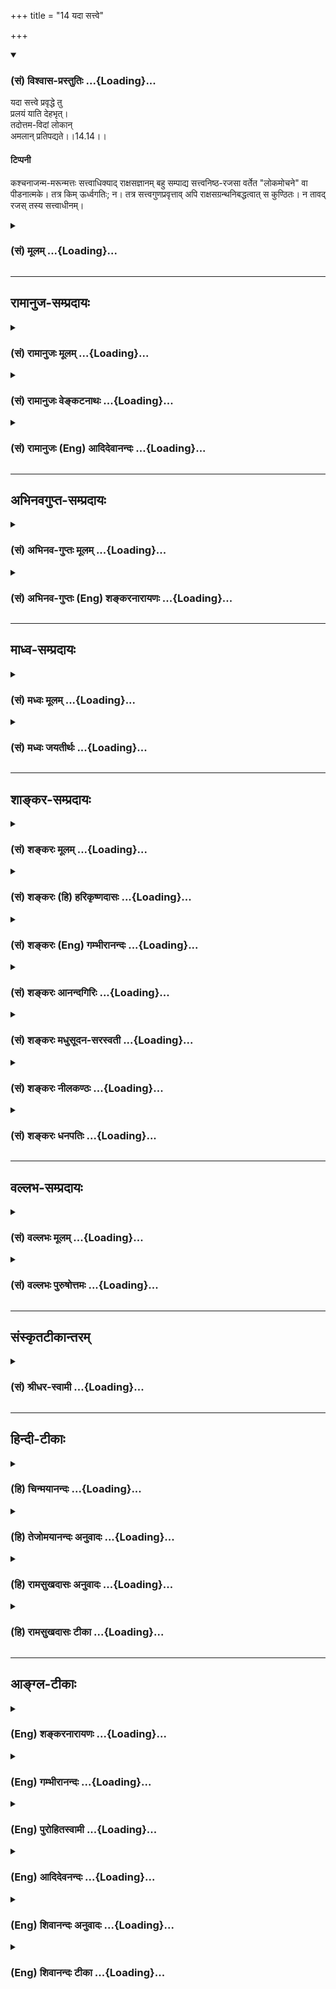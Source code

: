 +++
title = "14 यदा सत्त्वे"

+++
<div class="js_include" newlevelforh1="3" title="(सं) विश्वास-प्रस्तुतिः" unfilled url="/purANam_vaiShNavam/mahAbhAratam/06-bhIShma-parva/03-bhagavad-gItA-parva/saMskRtam/vishvAsa-prastutiH/14_guNa-traya-vibhAga-y/14_yadA_sattve.md">
<details open><summary><h3>(सं) विश्वास-प्रस्तुतिः ...{Loading}...</h3></summary>

यदा सत्त्वे प्रवृद्धे तु  
प्रलयं याति देहभृत्।  
तदोत्तम-विदां लोकान्  
अमलान् प्रतिपद्यते।।14.14।।

#### टिप्पनी
कश्चनाजन्म-मरून्मत्तः सत्त्वाधिक्याद् राक्षसज्ञानम् बहु सम्पाद्य सत्त्वनिष्ठ-रजसा वर्तेत "लोकमोचने" वा पीडनात्मके। तत्र किम् ऊर्ध्वगतिः; न। तत्र सत्त्वगुणप्रवृत्ताव् अपि राक्षसग्रन्थनिबद्धत्वात् स कुण्ठितः। न तावद् रजस् तस्य सत्त्वाधीनम्।
</details>
</div>
<div class="js_include collapsed" newlevelforh1="3" title="(सं) मूलम्" unfilled url="/purANam_vaiShNavam/mahAbhAratam/06-bhIShma-parva/03-bhagavad-gItA-parva/saMskRtam/mUlam/14_guNa-traya-vibhAga-y/14_yadA_sattve.md">
<details><summary><h3>(सं) मूलम् ...{Loading}...</h3></summary>

यदा सत्त्वे प्रवृद्धे तु प्रलयं याति देहभृत्।  
तदोत्तमविदां लोकानमलान्प्रतिपद्यते।।14.14।।
</details>
</div>


_________________
## रामानुज-सम्प्रदायः
<div class="js_include collapsed" newlevelforh1="3" title="(सं) रामानुजः मूलम्" unfilled url="/purANam_vaiShNavam/mahAbhAratam/06-bhIShma-parva/03-bhagavad-gItA-parva/saMskRtam/rAmAnujaH/mUlam/14_guNa-traya-vibhAga-y/14_yadA_sattve.md">
<details><summary><h3>(सं) रामानुजः मूलम् ...{Loading}...</h3></summary>

।।14.14।।**यदा** सत्त्वं प्रवृद्धं तदा **सत्त्वे प्रवृद्धे देहभृत्
प्रलयं** मरणं याति चेद् **उत्तमविदाम्** उत्तमतत्त्वविदाम्
आत्मयाथात्म्यविदां **लोकान्** समूहान् **अमलान्** मलरहितान् अज्ञानरहितान्
**प्रतिपद्यते** प्राप्नोति। सत्त्वे प्रवृद्धे **तु** मृतः आत्मविदां
कुलेषु जनित्वा आत्मयाथात्म्यज्ञानसाधनेषु पुण्यकर्मसु अधिकरोति इति उक्तं
भवति।

</details>
</div>
<div class="js_include collapsed" newlevelforh1="3" title="(सं) रामानुजः वेङ्कटनाथः" unfilled url="/purANam_vaiShNavam/mahAbhAratam/06-bhIShma-parva/03-bhagavad-gItA-parva/saMskRtam/rAmAnujaH/venkaTanAthaH/14_guNa-traya-vibhAga-y/14_yadA_sattve.md">
<details><summary><h3>(सं) रामानुजः वेङ्कटनाथः ...{Loading}...</h3></summary>

  
  
।।14.14।। यदेति।

</details>
</div>
<div class="js_include collapsed" newlevelforh1="3" title="(सं) रामानुजः (Eng) आदिदेवानन्दः" unfilled url="/purANam_vaiShNavam/mahAbhAratam/06-bhIShma-parva/03-bhagavad-gItA-parva/saMskRtam/rAmAnujaH/english/AdidevAnandaH/14_guNa-traya-vibhAga-y/14_yadA_sattve.md">
<details><summary><h3>(सं) रामानुजः (Eng) आदिदेवानन्दः ...{Loading}...</h3></summary>

14.14 When the 'Sattva prevails' i.e., while the Sattva continues to be
prevalent, if the embodies self meets with death, It reaches the pure
worlds, i.e., regions conducive to the knowledge of the self. The
purport is this: If Satva preponderates in a person at the time of
death, he will be rorn in the families of those who have the knowledge
of the self, and thus be alified to perform auspicious acts which are
the means of attaining the true knowledge of the self.

</details>
</div>


_________________
## अभिनवगुप्त-सम्प्रदायः
<div class="js_include collapsed" newlevelforh1="3" title="(सं) अभिनव-गुप्तः मूलम्" unfilled url="/purANam_vaiShNavam/mahAbhAratam/06-bhIShma-parva/03-bhagavad-gItA-parva/saMskRtam/abhinava-guptaH/mUlam/14_guNa-traya-vibhAga-y/14_yadA_sattve.md">
<details><summary><h3>(सं) अभिनव-गुप्तः मूलम् ...{Loading}...</h3></summary>

।।14.14 -- 14.15।। यदेति। रजसीति। यदा समग्रेणैव जन्मना
अनवरतसात्त्विकव्यापाराभ्यासात् सत्त्वं विवृद्धं भवति; तदा
प्राप्तप्रलयस्य शुभलोकावाप्तिः। एवं जन्माभ्यस्तराजसकर्मणः प्रयाणात्
विमिश्रोपभोगाय ( विशिष्टोपभोगाय S;N (विशिष्टोप) विमिश्रोपभोगाय)
मानुष्यावाप्तिः +++(S;;N मानुष्याप्तिः)+++। तथा; तेनैव क्रमेण +++(S substitutes
क्रमेण with प्रकारेण)+++ यदा समग्रेण जन्मना तामसमेव कर्म अभ्यस्यते तदा
नरकतिर्यग्वृक्षादिदेहेषु उत्पद्यते। ये तु व्याचक्षते मरणकाले एव सत्त्वादौ
विवृद्धे एतानि फलानि इति ते न सम्यक् शारीरेऽनुभवे प्रविष्टाः। यतः
सर्वस्यैव सर्वथा अन्त्ये क्षणे मोह एवोपजायते। अस्मद्व्याख्यायां च
संवादीनि इमानि; श्लोकान्तराणि,\[च\]।

</details>
</div>
<div class="js_include collapsed" newlevelforh1="3" title="(सं) अभिनव-गुप्तः (Eng) शङ्करनारायणः" unfilled url="/purANam_vaiShNavam/mahAbhAratam/06-bhIShma-parva/03-bhagavad-gItA-parva/saMskRtam/abhinava-guptaH/english/shankaranArAyaNaH/14_guNa-traya-vibhAga-y/14_yadA_sattve.md">
<details><summary><h3>(सं) अभिनव-गुप्तः (Eng) शङ्करनारायणः ...{Loading}...</h3></summary>

14.14 See Comment under 14.15

</details>
</div>


_________________
## माध्व-सम्प्रदायः
<div class="js_include collapsed" newlevelforh1="3" title="(सं) मध्वः मूलम्" unfilled url="/purANam_vaiShNavam/mahAbhAratam/06-bhIShma-parva/03-bhagavad-gItA-parva/saMskRtam/madhvaH/mUlam/14_guNa-traya-vibhAga-y/14_yadA_sattve.md">
<details><summary><h3>(सं) मध्वः मूलम् ...{Loading}...</h3></summary>

।।14.14।। Sri Madhvacharya did not comment on this sloka.,

</details>
</div>
<div class="js_include collapsed" newlevelforh1="3" title="(सं) मध्वः जयतीर्थः" unfilled url="/purANam_vaiShNavam/mahAbhAratam/06-bhIShma-parva/03-bhagavad-gItA-parva/saMskRtam/madhvaH/jayatIrthaH/14_guNa-traya-vibhAga-y/14_yadA_sattve.md">
<details><summary><h3>(सं) मध्वः जयतीर्थः ...{Loading}...</h3></summary>

।।14.14।। Sri Jayatirtha did not comment on this sloka.  
  

</details>
</div>


_________________
## शाङ्कर-सम्प्रदायः
<div class="js_include collapsed" newlevelforh1="3" title="(सं) शङ्करः मूलम्" unfilled url="/purANam_vaiShNavam/mahAbhAratam/06-bhIShma-parva/03-bhagavad-gItA-parva/saMskRtam/shankaraH/mUlam/14_guNa-traya-vibhAga-y/14_yadA_sattve.md">
<details><summary><h3>(सं) शङ्करः मूलम् ...{Loading}...</h3></summary>

।।14.14।। --,**यदा सत्त्वे प्रवृद्धे** उद्भूते **तु प्रलयं** मरणं
**याति** प्रतिपद्यते **देहभृत्** आत्मा; **तदा उत्तमविदां**
महदादितत्त्वविदाम् इत्येतत्; **लोकान् अमलान्** मलरहितान् **प्रतिपद्यते**
प्राप्नोति इत्येतत्।।

</details>
</div>
<div class="js_include collapsed" newlevelforh1="3" title="(सं) शङ्करः (हि) हरिकृष्णदासः" unfilled url="/purANam_vaiShNavam/mahAbhAratam/06-bhIShma-parva/03-bhagavad-gItA-parva/saMskRtam/shankaraH/hindI/harikRShNadAsaH/14_guNa-traya-vibhAga-y/14_yadA_sattve.md">
<details><summary><h3>(सं) शङ्करः (हि) हरिकृष्णदासः ...{Loading}...</h3></summary>

।।14.14।। मरणसमयकी अवस्थाके द्वारा जो फल मिलता है; वह सब भी आसक्ति और
रागसे ही होनेवाला तथा गुणजन्य ही होता है; यह दिखानेके लिये कहते हैं --,
जब यह शरीरधारी जीव; सत्त्वगुणकी वृद्धिमें मृत्युको प्राप्त होता है; तब
उत्तम तत्त्वको जाननेवालोंके अर्थात् महत्तत्त्वादिको जाननेवालोंके निर्मल
-- मलरहित लोकोंको प्राप्त होता है।

</details>
</div>
<div class="js_include collapsed" newlevelforh1="3" title="(सं) शङ्करः (Eng) गम्भीरानन्दः" unfilled url="/purANam_vaiShNavam/mahAbhAratam/06-bhIShma-parva/03-bhagavad-gItA-parva/saMskRtam/shankaraH/english/gambhIrAnandaH/14_guNa-traya-vibhAga-y/14_yadA_sattve.md">
<details><summary><h3>(सं) शङ्करः (Eng) गम्भीरानन्दः ...{Loading}...</h3></summary>

14.14 Yada, when; deha-bhrt, an embodied one, the soul; yati, undergoes;
pralayam, death; sattve pravrddhe, while sattva is predominant; tu,
exclusively; \[Tu is used to exclude rajas and tamas.-S.\] tada, then;
pratipadyate, he attains, i.e. gains; the amalan, tainless, stainless;
lokan, worlds; \[The worlds of Brahma, etc., which are free from the
impurity of predominance either of rajas or tamas.\] uttamavidam, of
those who know the highest, i.e. of those who have known the
principles-mahat and the rest.

</details>
</div>
<div class="js_include collapsed" newlevelforh1="3" title="(सं) शङ्करः आनन्दगिरिः" unfilled url="/purANam_vaiShNavam/mahAbhAratam/06-bhIShma-parva/03-bhagavad-gItA-parva/saMskRtam/shankaraH/AnandagiriH/14_guNa-traya-vibhAga-y/14_yadA_sattve.md">
<details><summary><h3>(सं) शङ्करः आनन्दगिरिः ...{Loading}...</h3></summary>

।।14.14।। सात्त्विकादीनां भावानां पारलौकिकं फलविभागमुदाहरति --
**मरणेति।** सङ्गः सक्ती रागस्तृष्णा तद्बलादनुष्ठानद्वारा
लभ्यमानमित्यर्थः। गौणं सत्त्वादिगुणप्रयुक्तमिति यावत्। तत्र
सत्त्वगुणवृद्धिकृतफलविशेषमाह -- **यदेति।**
मलरहिताव्रजस्तमसोरन्यतरस्योद्भवो मलं तेन
रहितानागमसिद्धान्ब्रह्मलोकादीनित्यर्थः।

</details>
</div>
<div class="js_include collapsed" newlevelforh1="3" title="(सं) शङ्करः मधुसूदन-सरस्वती" unfilled url="/purANam_vaiShNavam/mahAbhAratam/06-bhIShma-parva/03-bhagavad-gItA-parva/saMskRtam/shankaraH/madhusUdana-sarasvatI/14_guNa-traya-vibhAga-y/14_yadA_sattve.md">
<details><summary><h3>(सं) शङ्करः मधुसूदन-सरस्वती ...{Loading}...</h3></summary>

।।14.14।। इदानीं मरणसमये विवृद्धानां सत्त्वादीनां फलविशेषमाह द्वाभ्याम्
-- सत्त्वे प्रवृद्धे सति यदा प्रलयं मृत्युं याति प्राप्नोति देहभृत्
देहाभिमानी जीवस्तदोत्तमा ये हिरण्यगर्भादयस्तद्विदां तदुपासकानां
लोकान्देवसुखोपभोगस्थानविशेषानमलान् रजस्तमोमलरहितान्प्रतिपद्यते
प्राप्नोति।

</details>
</div>
<div class="js_include collapsed" newlevelforh1="3" title="(सं) शङ्करः नीलकण्ठः" unfilled url="/purANam_vaiShNavam/mahAbhAratam/06-bhIShma-parva/03-bhagavad-gItA-parva/saMskRtam/shankaraH/nIlakaNThaH/14_guNa-traya-vibhAga-y/14_yadA_sattve.md">
<details><summary><h3>(सं) शङ्करः नीलकण्ठः ...{Loading}...</h3></summary>

।।14.14।। प्रलयं मरणम्। उत्तमविदां हिरण्यगर्भाद्युपासकानां देवानां वा
लोकान्। अमलान्निर्दुःखान्।

</details>
</div>
<div class="js_include collapsed" newlevelforh1="3" title="(सं) शङ्करः धनपतिः" unfilled url="/purANam_vaiShNavam/mahAbhAratam/06-bhIShma-parva/03-bhagavad-gItA-parva/saMskRtam/shankaraH/dhanapatiH/14_guNa-traya-vibhAga-y/14_yadA_sattve.md">
<details><summary><h3>(सं) शङ्करः धनपतिः ...{Loading}...</h3></summary>

।।14.14।। मरणद्वारेणापि यत्पारलौकिकं फलं प्राप्यते तदपि सहेतुकं सर्वं
सत्तवादिगुणप्रयुक्तमेवेति दर्शयन्नाह -- यदेति द्वाभ्याम्। तत्र
सत्त्ववृद्धिकृतं फलविशेषमाह। यदा सत्त्वे विवृद्धे उद्भूते देहभृज्जीवः
प्रलयः मरणं याति प्राप्नोति तदा उत्तमविदां
महत्तत्त्वहिरण्यगर्भादितत्त्वविदां तदुपासकानां लोकानागमसिद्धान्
ब्रह्मलोकादीनमलान् रजस्तमसोरन्यतरदुद्भूतं मलं तेन रहितान्प्रतिपद्यते
प्राप्नोतीत्यर्थः।

</details>
</div>


_________________
## वल्लभ-सम्प्रदायः
<div class="js_include collapsed" newlevelforh1="3" title="(सं) वल्लभः मूलम्" unfilled url="/purANam_vaiShNavam/mahAbhAratam/06-bhIShma-parva/03-bhagavad-gItA-parva/saMskRtam/vallabhaH/mUlam/14_guNa-traya-vibhAga-y/14_yadA_sattve.md">
<details><summary><h3>(सं) वल्लभः मूलम् ...{Loading}...</h3></summary>

।।14.14।। मरणसमये प्रवृद्धानां सत्त्वादीनां फलं गतिभेदमाह -- यदेति
द्वाभ्याम्। सत्त्वे प्रवृद्धे तु प्रलयं गतो देही योगिनामुत्तमोपायविदां
देहान्प्रपद्यते; अर्थात्तत्कुले भवति। तत्र जन्मवान्
भूत्वाऽऽत्मयाथात्म्यज्ञानसाधनेषु पुण्यकर्मस्वधिकारी भवतीत्युक्तं
उत्तमलोकान्वा प्राप्नोति।

</details>
</div>
<div class="js_include collapsed" newlevelforh1="3" title="(सं) वल्लभः पुरुषोत्तमः" unfilled url="/purANam_vaiShNavam/mahAbhAratam/06-bhIShma-parva/03-bhagavad-gItA-parva/saMskRtam/vallabhaH/puruShottamaH/14_guNa-traya-vibhAga-y/14_yadA_sattve.md">
<details><summary><h3>(सं) वल्लभः पुरुषोत्तमः ...{Loading}...</h3></summary>

  
  
।।14.14।। एवं विवृद्धौ सत्यां मरणान्तं तेन
यान्त्यतस्तत्सम्बन्धिदेहाप्तिर्भवतीत्याह -- यदेतिपद्येन। सत्त्वे
प्रवृद्धे -- तुशब्दोऽन्यव्यवच्छेदकः -- यदा देहभृज्जीवः प्रलयं याति
मृत्युमवाप्नोति तदोत्तमविदान् उत्तमैर्ज्ञानिभिर्ये ज्ञातुं योग्यास्तान्
लोकान् अमलान् वैष्णवब्राह्मणादीन् प्रतिपद्यते प्राप्नोतीत्यर्थः।  
  

</details>
</div>


_________________
## संस्कृतटीकान्तरम्
<div class="js_include collapsed" newlevelforh1="3" title="(सं) श्रीधर-स्वामी" unfilled url="/purANam_vaiShNavam/mahAbhAratam/06-bhIShma-parva/03-bhagavad-gItA-parva/saMskRtam/shrIdhara-svAmI/14_guNa-traya-vibhAga-y/14_yadA_sattve.md">
<details><summary><h3>(सं) श्रीधर-स्वामी ...{Loading}...</h3></summary>

।।14.14।। मरणसमय एव वृद्धानां सत्त्वाद्रीनां फलविशेषमाह **-- यदेति
द्वाभ्याम्**। सत्त्वे प्रवृद्धे सति यदा जीवो मृत्युं प्राप्नोति तदा
उत्तमान् हिरण्यगर्भादीन्विदन्ति उपासत इत्युत्तमविदस्तेषां ये अमलाः
प्रकाशमया लोकाः सुखोपभोगस्थानविशेषास्तान्प्रतिपद्यते प्राप्नोति।

</details>
</div>


_________________
## हिन्दी-टीकाः
<div class="js_include collapsed" newlevelforh1="3" title="(हि) चिन्मयानन्दः" unfilled url="/purANam_vaiShNavam/mahAbhAratam/06-bhIShma-parva/03-bhagavad-gItA-parva/hindI/chinmayAnandaH/14_guNa-traya-vibhAga-y/14_yadA_sattve.md">
<details><summary><h3>(हि) चिन्मयानन्दः ...{Loading}...</h3></summary>

।।14.14।। मरणोपरान्त जीव के अस्तित्व तथा उसकी गति का विषय इन्द्रिय अगोचर
है। अत प्रस्तुत प्रकरण में प्रतिपादित सिद्धांत के सत्यत्त्व की पुष्टि
इसी देह में रहते हुए इन्द्रियों के द्वारा नहीं हो सकती है किन्तु मनुष्य
के वर्तमान जीवन के मानसिक व्यवहार का सूक्ष्म अध्ययन करने पर प्रस्तुत
सिद्धांत की युक्तियुक्तता के विषय में कोई सन्देह नहीं रह जाता है। कोई
चिकित्सक अकस्मात् किसी दिन स्थापत्यशास्त्र (गृह निर्माण के विज्ञान) की
किसी सूक्ष्म समस्या के विषय में चिन्तन नहीं प्रारम्भ करता और न ही कोई
अभियन्ता रातों रात कर्करोग (कैंसर) के उपचार की प्रेरणा पाता है। किसी भी
समय दोनों ही व्यक्ति अपनी शिक्षा दीक्षा के अनुरूप विषय का ही चिन्तन करते
हैं। इस प्रकार; वर्तमान देह में ही हम वैचारिक जीवन का सातत्य अनुभव करते
हैं। यह सातत्य; वर्षों; महीनों; सप्ताहों; दिनों और प्रत्येक क्षण के
विचारों में भी देखने को मिलता है। प्रत्येक क्षण का विचार पूर्व क्षण के
विचार का विस्तार मात्र है। इस प्रकार; यदि हमें वैचारिकजीवन में एक
निरन्तरता और नियमबद्धता का स्पष्ट अनुभव होता है; जिसकी अखण्डता भूत;
वर्तमान और भविष्य में बनी रहती है; तब मृत्यु के समय अकस्मात् इस शृंखला
के टूटने का कोई कारण सिद्ध नहीं होता है। मृत्यु एक अनुभव विशेष मात्र है;
जो उत्तरकाल के अनुभवों को प्रभावित कर सकता है। परन्तु यह कोई नवीन विशेष
बात नहीं है; क्योंकि प्रत्येक अनुभव ही अपने पश्चात् के अनुभव को अपने
गुणदोष से प्रभावित करता रहता है। अत जीवन पर्यन्त के विचारों के संयुक्त
परिणाम से ही देहत्याग के पश्चात् जीव की गति निर्धारित होती है। यद्यपि इस
भौतिक जगत् से उसका सम्बन्ध समाप्त हो जाता है; तथापि उसका वैचारिक जीवन
बना रहता है। भगवान् कहते हैं कि सत्वगुण प्रवृद्ध हो और उस समय जीव
देहत्याग करे; तो वह उत्तमवित् लोगों के निर्मल लोकों को प्राप्त होता है।
ये स्वर्ग से लेकर ब्रह्मलोक तक के लोक हैं। ब्रह्मलोक में रज और तम का
प्रभाव नगण्य होने के कारण वह लोक परम सुखी है।

</details>
</div>
<div class="js_include collapsed" newlevelforh1="3" title="(हि) तेजोमयानन्दः अनुवादः" unfilled url="/purANam_vaiShNavam/mahAbhAratam/06-bhIShma-parva/03-bhagavad-gItA-parva/hindI/tejomayAnandaH/anuvAdaH/14_guNa-traya-vibhAga-y/14_yadA_sattve.md">
<details><summary><h3>(हि) तेजोमयानन्दः अनुवादः ...{Loading}...</h3></summary>

।।14.14।। जब यह जीव (देहभृत्) सत्त्वगुण की प्रवृद्धि में मृत्यु को
प्राप्त होता है, तब उत्तम कर्म करने वालों के निर्मल अर्थात् स्वर्गादि
लोकों को प्राप्त होता है।।

</details>
</div>
<div class="js_include collapsed" newlevelforh1="3" title="(हि) रामसुखदासः अनुवादः" unfilled url="/purANam_vaiShNavam/mahAbhAratam/06-bhIShma-parva/03-bhagavad-gItA-parva/hindI/rAmasukhadAsaH/anuvAdaH/14_guNa-traya-vibhAga-y/14_yadA_sattve.md">
<details><summary><h3>(हि) रामसुखदासः अनुवादः ...{Loading}...</h3></summary>

।।14.14।। जिस समय सत्त्वगुण बढ़ा हो, उस समय यदि देहधारी मनुष्य मर जाता
है, तो वह,उत्तमवेत्ताओंके निर्मल लोकोंमें जाता है।

</details>
</div>
<div class="js_include collapsed" newlevelforh1="3" title="(हि) रामसुखदासः टीका" unfilled url="/purANam_vaiShNavam/mahAbhAratam/06-bhIShma-parva/03-bhagavad-gItA-parva/hindI/rAmasukhadAsaH/TIkA/14_guNa-traya-vibhAga-y/14_yadA_sattve.md">
<details><summary><h3>(हि) रामसुखदासः टीका ...{Loading}...</h3></summary>

।।14.14।।***व्याख्या --***  **यदा सत्त्वे प्रवृद्धे ৷৷. प्रतिपद्यते
--** जिस कालमें जिसकिसी भी देहधारी मनुष्यमें; चाहे वह सत्त्वगुणी;
रजोगुणी अथवा तमोगुणी ही क्यों न हो; जिसकिसी कारणसे सत्त्वगुण तात्कालिक
बढ़ जाता है अर्थात् सत्त्वगुणके कार्य स्वच्छता; निर्मलता आदि वृत्तियाँ
तात्कालिक बढ़ जाती हैं; उस समय अगर उस मनुष्यके प्राण छूट जाते हैं; तो वह
उत्तम (शुभ) कर्म करनेवालोंके निर्मल लोकोंमें चला जाता है।**उत्तमविदाम्**
कहनेका तात्पर्य है कि जो मनुष्य उत्तम (शुभ) कर्म ही करते हैं; अशुभकर्म
कभी करते ही नहीं अर्थात् उत्तम ही उनके भाव हैं; उत्तम ही उनके कर्म हैं
और उत्तम ही उनका ज्ञान है; ऐसे पुण्यकर्मा लोगोंका जिन लोकोंपर अधिकार हो
जाता है; उन्हीं निर्मल लोकोंमें वह मनुष्य चला जाता है; जिसका शरीर
सत्त्वगुणके बढ़नेपर छूटा है। तात्पर्य है कि उम्रभर शुभकर्म करनेवालोंको
जिन ऊँचेऊँचे लोकोंकी प्राप्ति होती है; उन्हीं लोकोंमें तात्कालिक बढ़े
हुए सत्त्वगुणकी वृत्तिमें प्राण छूटनेवाला जाता है। सत्त्वगुणकी वृद्धिमें
शरीर छोड़नेवाले मनुष्य पुण्यात्माओंके प्राप्तव्य ऊँचे लोकोंमें जाते हैं
-- इससे सिद्ध होता है कि गुणोंसे उत्पन्न होनेवाली वृत्तियाँ कर्मोंकी
अपेक्षा कमजोर नहीं हैं। अतः सात्त्विक वृत्ति भी पुण्यकर्मोंके,समान ही
श्रेष्ठ है। इस दृष्टिसे शास्त्रविहित पुण्यकर्मोंमें भी भावका ही महत्त्व
है; पुण्यकर्मविशेषका नहीं। इसलिये सात्त्विक भावका स्थान बहुत ऊँचा है।
पदार्थ; क्रिया; भाव और उद्देश्य -- ये चारों क्रमशः एकदूसरेसे ऊँचे होते
हैं। रजोगुण और तमोगुणकी अपेक्षा सत्त्वगुणकी वृत्ति सूक्ष्म और व्यापक होती
है। लोकमें भी स्थूलकी अपेक्षा सूक्ष्मका आहार कम होता है जैसे -- देवतालोग
सूक्ष्म होनेसे केवल सुगन्धिसे ही तृप्त हो जाते हैं। हाँ; स्थूलकी अपेक्षा
सूक्ष्ममें शक्ति अवश्य अधिक होती है। यही कारण है कि सूक्ष्मभावकी
प्रधानतासे अन्तसमयमें सत्त्वगुणकी वृद्धि; मनुष्यको ऊँचे लोकोंमें ले जाती
है।**अमलान्** कहनेका तात्पर्य है कि सत्त्वगुणका स्वरूप निर्मल है अतः
सत्त्वगुणके बढ़नेपर जो मरता है; उसको निर्मल लोकोंकी ही प्राप्ति होती
है। यहाँ यह शङ्का होती है कि उम्रभर शुभकर्म करनेवालोंको जिन लोकोंकी
प्राप्ति होती है; उन लोकोंमें सत्त्वगुणकी वृत्ति बढ़नेपर मरनेवाला कैसे
चला जायगा भगवान्की यह एक विशेष छूट है कि अन्तकालमें मनुष्यकी जैसी मति
होती है; वैसी ही उसकी गति होती है (गीता 8। 6)। अतः सत्त्वगुणकी वृत्तिके
बढ़नेपर शरीर छोड़नेवाला मनुष्य उत्तम लोकोंमें चला जाय -- इसमें शङ्काकी
कोई बात ही नहीं है।

</details>
</div>


_________________
## आङ्ग्ल-टीकाः
<div class="js_include collapsed" newlevelforh1="3" title="(Eng) शङ्करनारायणः" unfilled url="/purANam_vaiShNavam/mahAbhAratam/06-bhIShma-parva/03-bhagavad-gItA-parva/english/shankaranArAyaNaH/14_guNa-traya-vibhAga-y/14_yadA_sattve.md">
<details><summary><h3>(Eng) शङ्करनारायणः ...{Loading}...</h3></summary>

14.14. But, if the body-bearer dies at the time when Sattva is on the
increase, then he attains to the spotless worlds of those, who know the
Highest.

</details>
</div>
<div class="js_include collapsed" newlevelforh1="3" title="(Eng) गम्भीरानन्दः" unfilled url="/purANam_vaiShNavam/mahAbhAratam/06-bhIShma-parva/03-bhagavad-gItA-parva/english/gambhIrAnandaH/14_guNa-traya-vibhAga-y/14_yadA_sattve.md">
<details><summary><h3>(Eng) गम्भीरानन्दः ...{Loading}...</h3></summary>

14.14 When an embodied one undergoes death while sattva is exclusively
prodominant, then he attains the taintless worlds of those who know the
highest (entities).

</details>
</div>
<div class="js_include collapsed" newlevelforh1="3" title="(Eng) पुरोहितस्वामी" unfilled url="/purANam_vaiShNavam/mahAbhAratam/06-bhIShma-parva/03-bhagavad-gItA-parva/english/purohitasvAmI/14_guNa-traya-vibhAga-y/14_yadA_sattve.md">
<details><summary><h3>(Eng) पुरोहितस्वामी ...{Loading}...</h3></summary>

14.14 When Purity prevails, the soul on quitting the body passes on to
the pure regions where live those who know the Highest.

</details>
</div>
<div class="js_include collapsed" newlevelforh1="3" title="(Eng) आदिदेवनन्दः" unfilled url="/purANam_vaiShNavam/mahAbhAratam/06-bhIShma-parva/03-bhagavad-gItA-parva/english/AdidevanandaH/14_guNa-traya-vibhAga-y/14_yadA_sattve.md">
<details><summary><h3>(Eng) आदिदेवनन्दः ...{Loading}...</h3></summary>

14.14 If the embodied self meets with dissoution when Sattva prevails,
then It proceeds to the pure worlds of those who know the highest.

</details>
</div>
<div class="js_include collapsed" newlevelforh1="3" title="(Eng) शिवानन्दः अनुवादः" unfilled url="/purANam_vaiShNavam/mahAbhAratam/06-bhIShma-parva/03-bhagavad-gItA-parva/english/shivAnandaH/anuvAdaH/14_guNa-traya-vibhAga-y/14_yadA_sattve.md">
<details><summary><h3>(Eng) शिवानन्दः अनुवादः ...{Loading}...</h3></summary>

14.14 If the embodied one meets with death when Sattva is predominant,
then he attains to the spotless worlds of the knowers of the Highest.

</details>
</div>
<div class="js_include collapsed" newlevelforh1="3" title="(Eng) शिवानन्दः टीका" unfilled url="/purANam_vaiShNavam/mahAbhAratam/06-bhIShma-parva/03-bhagavad-gItA-parva/english/shivAnandaH/TIkA/14_guNa-traya-vibhAga-y/14_yadA_sattve.md">
<details><summary><h3>(Eng) शिवानन्दः टीका ...{Loading}...</h3></summary>

14.14 यदा when; सत्त्वे in Sattva; प्रवृद्धे having become predominant;
तु verily; प्रलयम् death; याति meets; देहभृत् the embodied one; तदा
then; उत्तमविदाम् of the knowers of the Highest; लोकान् to the worlds;
अमलान् of the spotless; प्रतिपद्यते (he) attains.Commentary Lokan Amalan
Sptless worlds Brahmaloka and the like where Rajas and Tamas never
predominate.The Highest Deities such as Hiranyagarbha.

</details>
</div>
